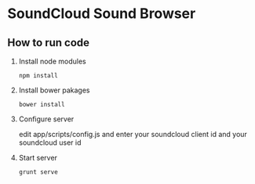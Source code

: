 SoundCloud Sound  Browser
===================

How to run code
----------------

1. Install node modules

    `npm install`

2. Install bower pakages

    `bower install`

3. Configure server

    edit app/scripts/config.js and enter your soundcloud client id and your soundcloud user id

4. Start server

    `grunt serve`
